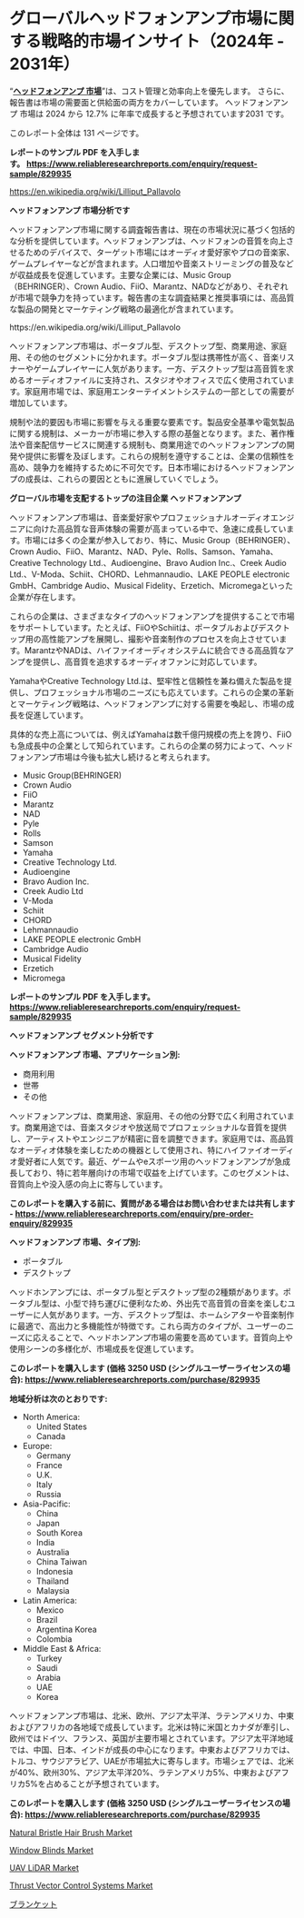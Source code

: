 <p><h1>グローバルヘッドフォンアンプ市場に関する戦略的市場インサイト（2024年 - 2031年）</h1></p><p>&ldquo;<strong><a href="https://www.reliableresearchreports.com/headphone-amplifiers-market-in-global-r829935?utm_campaign=107&utm_medium=9&utm_source=Github&utm_content=ia&utm_term=15112024&utm_id=headphone-amplifiers">ヘッドフォンアンプ 市場</a></strong>&rdquo;は、コスト管理と効率向上を優先します。 さらに、報告書は市場の需要面と供給面の両方をカバーしています。 ヘッドフォンアンプ 市場は 2024 から 12.7% に年率で成長すると予想されています2031 です。</p>
<p>このレポート全体は 131 ページです。</p>
<p><strong>レポートのサンプル PDF を入手します。&nbsp;<a href="https://www.reliableresearchreports.com/enquiry/request-sample/829935?utm_campaign=107&utm_medium=9&utm_source=Github&utm_content=ia&utm_term=15112024&utm_id=headphone-amplifiers">https://www.reliableresearchreports.com/enquiry/request-sample/829935</a></strong></p>
<p><a href="https://en.wikipedia.org/wiki/Lilliput_Pallavolo?utm_campaign=107&utm_medium=9&utm_source=Github&utm_content=ia&utm_term=15112024&utm_id=headphone-amplifiers">https://en.wikipedia.org/wiki/Lilliput_Pallavolo</a></p>
<p><strong>ヘッドフォンアンプ 市場分析です</strong></p>
<p><p>ヘッドフォンアンプ市場に関する調査報告書は、現在の市場状況に基づく包括的な分析を提供しています。ヘッドフォンアンプは、ヘッドフォンの音質を向上させるためのデバイスで、ターゲット市場にはオーディオ愛好家やプロの音楽家、ゲームプレイヤーなどが含まれます。人口増加や音楽ストリーミングの普及などが収益成長を促進しています。主要な企業には、Music Group（BEHRINGER）、Crown Audio、FiiO、Marantz、NADなどがあり、それぞれが市場で競争力を持っています。報告書の主な調査結果と推奨事項には、高品質な製品の開発とマーケティング戦略の最適化が含まれています。</p></p>
<p>https://en.wikipedia.org/wiki/Lilliput_Pallavolo</p>
<p><p>ヘッドフォンアンプ市場は、ポータブル型、デスクトップ型、商業用途、家庭用、その他のセグメントに分かれます。ポータブル型は携帯性が高く、音楽リスナーやゲームプレイヤーに人気があります。一方、デスクトップ型は高音質を求めるオーディオファイルに支持され、スタジオやオフィスで広く使用されています。家庭用市場では、家庭用エンターテイメントシステムの一部としての需要が増加しています。</p><p>規制や法的要因も市場に影響を与える重要な要素です。製品安全基準や電気製品に関する規制は、メーカーが市場に参入する際の基盤となります。また、著作権法や音楽配信サービスに関連する規制も、商業用途でのヘッドフォンアンプの開発や提供に影響を及ぼします。これらの規制を遵守することは、企業の信頼性を高め、競争力を維持するために不可欠です。日本市場におけるヘッドフォンアンプの成長は、これらの要因とともに進展していくでしょう。</p></p>
<p><strong>グローバル市場を支配するトップの注目企業 ヘッドフォンアンプ</strong></p>
<p><p>ヘッドフォンアンプ市場は、音楽愛好家やプロフェッショナルオーディオエンジニアに向けた高品質な音声体験の需要が高まっている中で、急速に成長しています。市場には多くの企業が参入しており、特に、Music Group（BEHRINGER）、Crown Audio、FiiO、Marantz、NAD、Pyle、Rolls、Samson、Yamaha、Creative Technology Ltd.、Audioengine、Bravo Audion Inc.、Creek Audio Ltd.、V-Moda、Schiit、CHORD、Lehmannaudio、LAKE PEOPLE electronic GmbH、Cambridge Audio、Musical Fidelity、Erzetich、Micromegaといった企業が存在します。</p><p>これらの企業は、さまざまなタイプのヘッドフォンアンプを提供することで市場をサポートしています。たとえば、FiiOやSchiitは、ポータブルおよびデスクトップ用の高性能アンプを展開し、撮影や音楽制作のプロセスを向上させています。MarantzやNADは、ハイファイオーディオシステムに統合できる高品質なアンプを提供し、高音質を追求するオーディオファンに対応しています。</p><p>YamahaやCreative Technology Ltd.は、堅牢性と信頼性を兼ね備えた製品を提供し、プロフェッショナル市場のニーズにも応えています。これらの企業の革新とマーケティング戦略は、ヘッドフォンアンプに対する需要を喚起し、市場の成長を促進しています。</p><p>具体的な売上高については、例えばYamahaは数千億円規模の売上を誇り、FiiOも急成長中の企業として知られています。これらの企業の努力によって、ヘッドフォンアンプ市場は今後も拡大し続けると考えられます。</p></p>
<p><ul><li>Music Group(BEHRINGER)</li><li>Crown Audio</li><li>FiiO</li><li>Marantz</li><li>NAD</li><li>Pyle</li><li>Rolls</li><li>Samson</li><li>Yamaha</li><li>Creative Technology Ltd.</li><li>Audioengine</li><li>Bravo Audion Inc.</li><li>Creek Audio Ltd</li><li>V-Moda</li><li>Schiit</li><li>CHORD</li><li>Lehmannaudio</li><li>LAKE PEOPLE electronic GmbH</li><li>Cambridge Audio</li><li>Musical Fidelity</li><li>Erzetich</li><li>Micromega</li></ul></p>
<p><strong>レポートのサンプル PDF を入手します。 <a href="https://www.reliableresearchreports.com/enquiry/request-sample/829935?utm_campaign=107&utm_medium=9&utm_source=Github&utm_content=ia&utm_term=15112024&utm_id=headphone-amplifiers">https://www.reliableresearchreports.com/enquiry/request-sample/829935</a></strong></p>
<p><strong>ヘッドフォンアンプ セグメント分析です</strong></p>
<p><strong>ヘッドフォンアンプ 市場、アプリケーション別:</strong></p>
<p><ul><li>商用利用</li><li>世帯</li><li>その他</li></ul></p>
<p><p>ヘッドフォンアンプは、商業用途、家庭用、その他の分野で広く利用されています。商業用途では、音楽スタジオや放送局でプロフェッショナルな音質を提供し、アーティストやエンジニアが精密に音を調整できます。家庭用では、高品質なオーディオ体験を楽しむための機器として使用され、特にハイファイオーディオ愛好者に人気です。最近、ゲームやeスポーツ用のヘッドフォンアンプが急成長しており、特に若年層向けの市場で収益を上げています。このセグメントは、音質向上や没入感の向上に寄与しています。</p></p>
<p><strong>このレポートを購入する前に、質問がある場合はお問い合わせまたは共有します - <a href="https://www.reliableresearchreports.com/enquiry/pre-order-enquiry/829935?utm_campaign=107&utm_medium=9&utm_source=Github&utm_content=ia&utm_term=15112024&utm_id=headphone-amplifiers">https://www.reliableresearchreports.com/enquiry/pre-order-enquiry/829935</a></strong></p>
<p><strong>ヘッドフォンアンプ 市場、タイプ別:</strong></p>
<p><ul><li>ポータブル</li><li>デスクトップ</li></ul></p>
<p><p>ヘッドホンアンプには、ポータブル型とデスクトップ型の2種類があります。ポータブル型は、小型で持ち運びに便利なため、外出先で高音質の音楽を楽しむユーザーに人気があります。一方、デスクトップ型は、ホームシアターや音楽制作に最適で、高出力と多機能性が特徴です。これら両方のタイプが、ユーザーのニーズに応えることで、ヘッドホンアンプ市場の需要を高めています。音質向上や使用シーンの多様化が、市場成長を促進しています。</p></p>
<p><strong>このレポートを購入します (価格 3250 USD (シングルユーザーライセンスの場合): <a href="https://www.reliableresearchreports.com/purchase/829935?utm_campaign=107&utm_medium=9&utm_source=Github&utm_content=ia&utm_term=15112024&utm_id=headphone-amplifiers">https://www.reliableresearchreports.com/purchase/829935</a></strong></p>
<p><strong>地域分析は次のとおりです:</strong></p>
<p><ul>
    <li>
        North America:
        <ul>
            <li>United States</li>
            <li>Canada</li>
        </ul>
    </li>
    <li>
        Europe:
        <ul>
            <li>Germany</li>
            <li>France</li>
            <li>U.K.</li>
            <li>Italy</li>
            <li>Russia</li>
        </ul>
    </li>
    <li>
        Asia-Pacific:
        <ul>
            <li>China</li>
            <li>Japan</li>
            <li>South Korea</li>
            <li>India</li>
            <li>Australia</li>
            <li>China Taiwan</li>
            <li>Indonesia</li>
            <li>Thailand</li>
            <li>Malaysia</li>
        </ul>
    </li>
    <li>
        Latin America:
        <ul>
            <li>Mexico</li>
            <li>Brazil</li>
            <li>Argentina Korea</li>
            <li>Colombia</li>
        </ul>
    </li>
    <li>
        Middle East & Africa:
        <ul>
            <li>Turkey</li>
            <li>Saudi</li>
            <li>Arabia</li>
            <li>UAE</li>
            <li>Korea</li>
        </ul>
    </li>
    </ul></p>
<p><p>ヘッドフォンアンプ市場は、北米、欧州、アジア太平洋、ラテンアメリカ、中東およびアフリカの各地域で成長しています。北米は特に米国とカナダが牽引し、欧州ではドイツ、フランス、英国が主要市場とされています。アジア太平洋地域では、中国、日本、インドが成長の中心になります。中東およびアフリカでは、トルコ、サウジアラビア、UAEが市場拡大に寄与します。市場シェアでは、北米が40%、欧州30%、アジア太平洋20%、ラテンアメリカ5%、中東およびアフリカ5%を占めることが予想されています。</p></p>
<p><strong>このレポートを購入します (価格 3250 USD (シングルユーザーライセンスの場合): <a href="https://www.reliableresearchreports.com/purchase/829935?utm_campaign=107&utm_medium=9&utm_source=Github&utm_content=ia&utm_term=15112024&utm_id=headphone-amplifiers">https://www.reliableresearchreports.com/purchase/829935</a></strong></p>
<p><p><a href="https://www.linkedin.com/pulse/natural-bristle-hair-brush-market-dynamics-application-types-xvkwc?utm_campaign=107&utm_medium=9&utm_source=Github&utm_content=ia&utm_term=15112024&utm_id=headphone-amplifiers">Natural Bristle Hair Brush Market</a></p><p><a href="https://www.linkedin.com/pulse/disruption-innovation-window-blinds-industry-market-analysis-hxdnc?utm_campaign=107&utm_medium=9&utm_source=Github&utm_content=ia&utm_term=15112024&utm_id=headphone-amplifiers">Window Blinds Market</a></p><p><a href="https://issuu.com/reportprime-2/docs/uav-lidar-market-size-2030.pptx_a920959d31bf3d?utm_campaign=107&utm_medium=9&utm_source=Github&utm_content=ia&utm_term=15112024&utm_id=headphone-amplifiers">UAV LiDAR Market</a></p><p><a href="https://issuu.com/reportprime-2/docs/thrust-vector-control-systems-marke_2bb2f1b4f4900b?utm_campaign=107&utm_medium=9&utm_source=Github&utm_content=ia&utm_term=15112024&utm_id=headphone-amplifiers">Thrust Vector Control Systems Market</a></p><p><a href="https://github.com/mohamedbakry57/Market-Research-Report-List-6/blob/main/364835324044.md?utm_campaign=107&utm_medium=9&utm_source=Github&utm_content=ia&utm_term=15112024&utm_id=headphone-amplifiers">ブランケット</a></p></p>